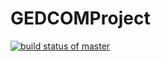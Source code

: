 # GEDCOMProject

[![build status of master](https://travis-ci.org/nhilden1114/GEDCOMProject.svg?branch=refactor_oct28)](https://travis-ci.org/nhilden1114/GEDCOMProject)
